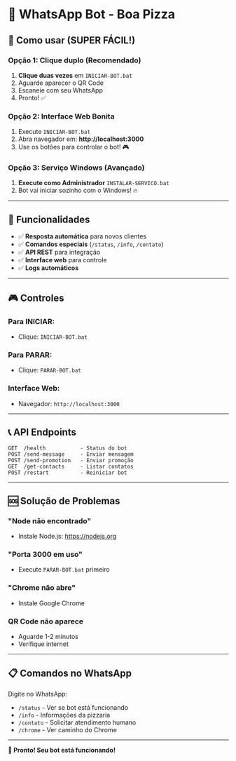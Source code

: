 # 🍕 WhatsApp Bot - Boa Pizza

## 🚀 Como usar (SUPER FÁCIL!)

### **Opção 1: Clique duplo (Recomendado)**

1. **Clique duas vezes** em `INICIAR-BOT.bat`
2. Aguarde aparecer o QR Code
3. Escaneie com seu WhatsApp
4. Pronto! ✅

### **Opção 2: Interface Web Bonita**

1. Execute `INICIAR-BOT.bat`
2. Abra navegador em: **http://localhost:3000**
3. Use os botões para controlar o bot! 🎮

### **Opção 3: Serviço Windows (Avançado)**

1. **Execute como Administrador** `INSTALAR-SERVICO.bat`
2. Bot vai iniciar sozinho com o Windows! 🔥

---

## 📱 **Funcionalidades**

- ✅ **Resposta automática** para novos clientes
- ✅ **Comandos especiais** (`/status`, `/info`, `/contato`)
- ✅ **API REST** para integração
- ✅ **Interface web** para controle
- ✅ **Logs automáticos**

---

## 🎮 **Controles**

### **Para INICIAR:**

- Clique: `INICIAR-BOT.bat`

### **Para PARAR:**

- Clique: `PARAR-BOT.bat`

### **Interface Web:**

- Navegador: `http://localhost:3000`

---

## 📞 **API Endpoints**

```
GET  /health           - Status do bot
POST /send-message     - Enviar mensagem
POST /send-promotion   - Enviar promoção
GET  /get-contacts     - Listar contatos
POST /restart          - Reiniciar bot
```

---

## 🆘 **Solução de Problemas**

### **"Node não encontrado"**

- Instale Node.js: https://nodejs.org

### **"Porta 3000 em uso"**

- Execute `PARAR-BOT.bat` primeiro

### **"Chrome não abre"**

- Instale Google Chrome

### **QR Code não aparece**

- Aguarde 1-2 minutos
- Verifique internet

---

## 📋 **Comandos no WhatsApp**

Digite no WhatsApp:

- `/status` - Ver se bot está funcionando
- `/info` - Informações da pizzaria
- `/contato` - Solicitar atendimento humano
- `/chrome` - Ver caminho do Chrome

---

**🎉 Pronto! Seu bot está funcionando!**
